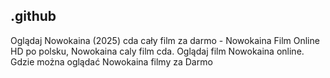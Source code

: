 ## .github

Oglądaj Nowokaina (2025) cda cały film za darmo - Nowokaina Film Online HD po polsku, Nowokaina caly film cda. Oglądaj film Nowokaina online. Gdzie można oglądać Nowokaina filmy za Darmo

